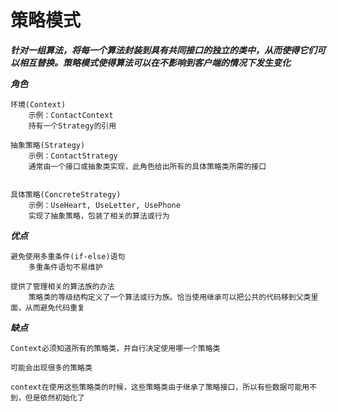# 策略模式

***针对一组算法，将每一个算法封装到具有共同接口的独立的类中，从而使得它们可以相互替换。策略模式使得算法可以在不影响到客户端的情况下发生变化***

***角色***
    
    环境(Context)
        示例：ContactContext
        持有一个Strategy的引用
        
    抽象策略(Strategy)
        示例：ContactStrategy
        通常由一个接口或抽象类实现，此角色给出所有的具体策略类所需的接口
        
        
    具体策略(ConcreteStrategy)
        示例：UseHeart, UseLetter, UsePhone
        实现了抽象策略，包装了相关的算法或行为
        
***优点***

    避免使用多重条件(if-else)语句
        多重条件语句不易维护
    
    提供了管理相关的算法族的办法
        策略类的等级结构定义了一个算法或行为族。恰当使用继承可以把公共的代码移到父类里面，从而避免代码重复
        
***缺点***

    Context必须知道所有的策略类，并自行决定使用哪一个策略类
        
    可能会出现很多的策略类
    
    context在使用这些策略类的时候，这些策略类由于继承了策略接口，所以有些数据可能用不到，但是依然初始化了